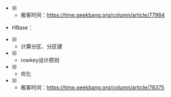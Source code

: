 - [x] - 极客时间：https://time.geekbang.org/column/article/77984

- HBase：
- [x]   - 计算分区、分区键
- [x]   - rowkey设计原则
- [x]   - 优化

- [x] - 极客时间：https://time.geekbang.org/column/article/78375